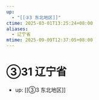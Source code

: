 ```yaml
---
up:
  - "[[③3 东北地区]]"
ctime: 2025-03-01T13:25:24+08:00
aliases:
  - 辽宁省
mtime: 2025-09-09T12:37:05+08:00
---
```


# ③31 辽宁省

- up: [[③3 东北地区]]
